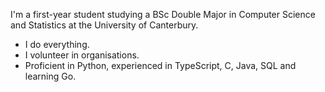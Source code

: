 I'm a first-year student studying a BSc Double Major in Computer Science and Statistics at the University of Canterbury. 

- I do everything.
- I volunteer in organisations.
- Proficient in Python, experienced in TypeScript, C, Java, SQL and learning Go.

<!--
<img src="https://raw.githubusercontent.com/amooo-ooo/MIcons/main/src/python.svg" align="left" width=30>
<img src="https://raw.githubusercontent.com/amooo-ooo/MIcons/main/src/typescript.svg" align="left" width=30>
<img src="https://raw.githubusercontent.com/amooo-ooo/MIcons/main/src/java.svg" align="left" width=30>
<img src="https://raw.githubusercontent.com/amooo-ooo/MIcons/main/src/sql.svg" align="left" width=30>
<img src="https://raw.githubusercontent.com/amooo-ooo/MIcons/main/src/go.svg" align="left" width=30>
<img src="https://raw.githubusercontent.com/amooo-ooo/MIcons/main/src/cpp.svg" align="left" width=30>
<img src="https://raw.githubusercontent.com/amooo-ooo/MIcons/main/src/react.svg" align="left" width=30>
<img src="https://raw.githubusercontent.com/amooo-ooo/MIcons/main/src/svelte.svg" align="left" width=30>
<img src="https://raw.githubusercontent.com/amooo-ooo/MIcons/main/src/vue.svg" align="left" width=30>
<img src="https://raw.githubusercontent.com/amooo-ooo/MIcons/main/src/python.svg" align="left" width=30>
--> 
